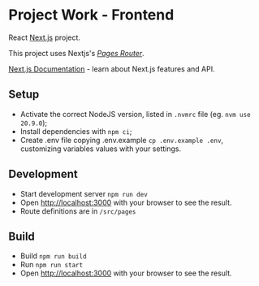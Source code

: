 # Project Work - Frontend

React [Next.js](https://nextjs.org) project.

This project uses Nextjs's [_Pages Router_](https://nextjs.org/docs/pages).

[Next.js Documentation](https://nextjs.org/docs) - learn about Next.js features and API.

## Setup

- Activate the correct NodeJS version, listed in `.nvmrc` file (eg. `nvm use 20.9.0`);
- Install dependencies with `npm ci`;
- Create .env file copying .env.example `cp .env.example .env`, customizing variables values with your settings.

## Development

- Start development server `npm run dev`
- Open [http://localhost:3000](http://localhost:3000) with your browser to see the result.
- Route definitions are in `/src/pages`

## Build

- Build `npm run build`
- Run `npm run start`
- Open [http://localhost:3000](http://localhost:3000) with your browser to see the result.
